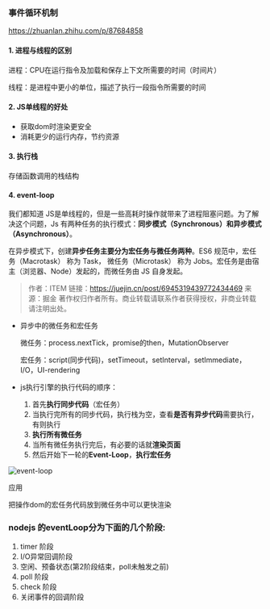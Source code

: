### 事件循环机制

https://zhuanlan.zhihu.com/p/87684858

#### 1. 进程与线程的区别

进程：CPU在运行指令及加载和保存上下文所需要的时间（时间片）

线程：是进程中更小的单位，描述了执行一段指令所需要的时间

#### 2. JS单线程的好处

- 获取dom时渲染更安全
- 消耗更少的运行内存，节约资源

#### 3. 执行栈

存储函数调用的栈结构

#### 4. event-loop

我们都知道 JS是单线程的，但是一些高耗时操作就带来了进程阻塞问题。为了解决这个问题，Js 有两种任务的执行模式：**同步模式（Synchronous）和异步模式（Asynchronous）**。

在异步模式下，创建**异步任务主要分为宏任务与微任务两种**。ES6 规范中，宏任务（Macrotask） 称为 Task， 微任务（Microtask） 称为 Jobs。宏任务是由宿主（浏览器、Node）发起的，而微任务由 JS 自身发起。

> 作者：ITEM
> 链接：https://juejin.cn/post/6945319439772434469
> 来源：掘金
> 著作权归作者所有。商业转载请联系作者获得授权，非商业转载请注明出处。

- 异步中的微任务和宏任务

  微任务：process.nextTick，promise的then，MutationObserver

  宏任务：script(同步代码)，setTimeout，setInterval，setImmediate，I/O，UI-rendering

- js执行引擎的执行代码的顺序：
  1. 首先**执行同步代码**（宏任务）
  2. 当执行完所有的同步代码，执行栈为空，查看**是否有异步代码**需要执行，有则执行
  3. **执行所有微任务**
  4. 当所有微任务执行完后，有必要的话就**渲染页面**
  5. 然后开始下一轮的**Event-Loop**，**执行宏任务**

![event-loop](E:\study\StudyProjects\lq_fullstack\js\event-loop\event-loop.png)

应用

把操作dom的宏任务代码放到微任务中可以更快渲染

### nodejs 的eventLoop分为下面的几个阶段:

1. timer 阶段
2. I/O异常回调阶段
3. 空闲、预备状态(第2阶段结束，poll未触发之前)
4. poll 阶段
5. check 阶段
6. 关闭事件的回调阶段





